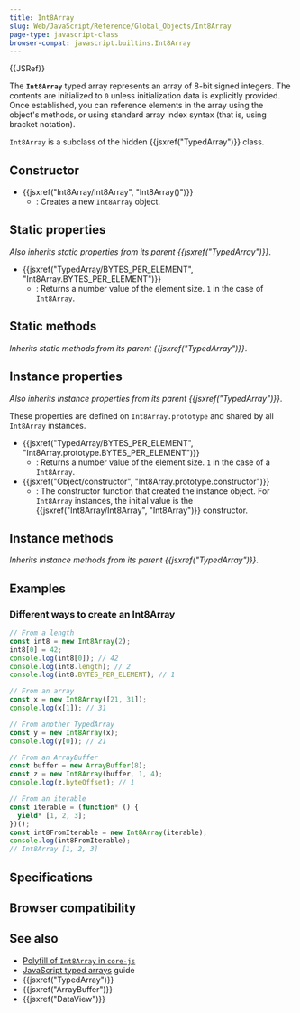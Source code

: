 ```yaml
---
title: Int8Array
slug: Web/JavaScript/Reference/Global_Objects/Int8Array
page-type: javascript-class
browser-compat: javascript.builtins.Int8Array
---
```


{{JSRef}}

The **`Int8Array`** typed array represents an array of 8-bit signed integers. The contents are initialized to `0` unless initialization data is explicitly provided. Once established, you can reference elements in the array using the object's methods, or using standard array index syntax (that is, using bracket notation).

`Int8Array` is a subclass of the hidden {{jsxref("TypedArray")}} class.

## Constructor

- {{jsxref("Int8Array/Int8Array", "Int8Array()")}}
  - : Creates a new `Int8Array` object.

## Static properties

_Also inherits static properties from its parent {{jsxref("TypedArray")}}_.

- {{jsxref("TypedArray/BYTES_PER_ELEMENT", "Int8Array.BYTES_PER_ELEMENT")}}
  - : Returns a number value of the element size. `1` in the case of `Int8Array`.

## Static methods

_Inherits static methods from its parent {{jsxref("TypedArray")}}_.

## Instance properties

_Also inherits instance properties from its parent {{jsxref("TypedArray")}}_.

These properties are defined on `Int8Array.prototype` and shared by all `Int8Array` instances.

- {{jsxref("TypedArray/BYTES_PER_ELEMENT", "Int8Array.prototype.BYTES_PER_ELEMENT")}}
  - : Returns a number value of the element size. `1` in the case of a `Int8Array`.
- {{jsxref("Object/constructor", "Int8Array.prototype.constructor")}}
  - : The constructor function that created the instance object. For `Int8Array` instances, the initial value is the {{jsxref("Int8Array/Int8Array", "Int8Array")}} constructor.

## Instance methods

_Inherits instance methods from its parent {{jsxref("TypedArray")}}_.

## Examples

### Different ways to create an Int8Array

```js
// From a length
const int8 = new Int8Array(2);
int8[0] = 42;
console.log(int8[0]); // 42
console.log(int8.length); // 2
console.log(int8.BYTES_PER_ELEMENT); // 1

// From an array
const x = new Int8Array([21, 31]);
console.log(x[1]); // 31

// From another TypedArray
const y = new Int8Array(x);
console.log(y[0]); // 21

// From an ArrayBuffer
const buffer = new ArrayBuffer(8);
const z = new Int8Array(buffer, 1, 4);
console.log(z.byteOffset); // 1

// From an iterable
const iterable = (function* () {
  yield* [1, 2, 3];
})();
const int8FromIterable = new Int8Array(iterable);
console.log(int8FromIterable);
// Int8Array [1, 2, 3]
```

## Specifications



## Browser compatibility



## See also

- [Polyfill of `Int8Array` in `core-js`](https://github.com/zloirock/core-js#ecmascript-typed-arrays)
- [JavaScript typed arrays](/Web/JavaScript/Guide/Typed_arrays) guide
- {{jsxref("TypedArray")}}
- {{jsxref("ArrayBuffer")}}
- {{jsxref("DataView")}}
